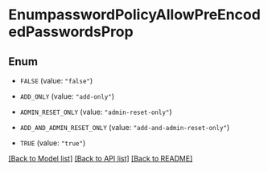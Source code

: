 # EnumpasswordPolicyAllowPreEncodedPasswordsProp

## Enum


* `FALSE` (value: `"false"`)

* `ADD_ONLY` (value: `"add-only"`)

* `ADMIN_RESET_ONLY` (value: `"admin-reset-only"`)

* `ADD_AND_ADMIN_RESET_ONLY` (value: `"add-and-admin-reset-only"`)

* `TRUE` (value: `"true"`)


[[Back to Model list]](../README.md#documentation-for-models) [[Back to API list]](../README.md#documentation-for-api-endpoints) [[Back to README]](../README.md)


